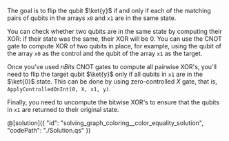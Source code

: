 The goal is to flip the qubit $\ket{y}$ if and only if each of the matching pairs of qubits in the arrays `x0` and `x1` are in the same state.

You can check whether two qubits are in the same state by computing their $\textrm{XOR}$: if their state was the same, their $\textrm{XOR}$ will be $0$. You can use the $\textrm{CNOT}$ gate to compute $\textrm{XOR}$ of two qubits in place, for example, using the qubit of the array `x0` as the control and the qubit of the array `x1` as the target.

Once you've used $nBits$ $\textrm{CNOT}$ gates to compute all pairwise $\textrm{XOR}$'s, you'll need to flip the target qubit $\ket{y}$ only if all  qubits in `x1` are in the $\ket{0}$ state. 
This can be done by using zero-controlled $X$ gate, that is, `ApplyControlledOnInt(0, X, x1, y)`.

Finally, you need to uncompute the bitwise $\textrm{XOR}$'s to ensure that the qubits in `x1` are returned to their original state.

@[solution]({
    "id": "solving_graph_coloring__color_equality_solution",
    "codePath": "./Solution.qs"
})
